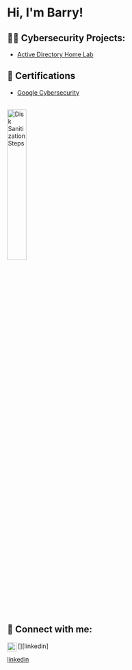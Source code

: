 <h1>Hi, I'm Barry!

<h2>👨‍💻 Cybersecurity Projects:</h2>

  - [Active Directory Home Lab](https://github.com/Barry-Lenhart/Active-Directory-lab)


<h2>🪪 Certifications</h2>

- [Google Cybersecurity](https://www.credly.com/badges/165c0d6e-6c5b-4afe-9533-0ff0420ba420)
<br />
  <img src="https://i.imgur.com/a3eueyc.jpeg" height="30%" width="30%" alt="Disk Sanitization Steps"/>
  


<h2> 🤳 Connect with me:</h2>


[<img align="left" alt="JoshMadakor | LinkedIn" width="22px" src="https://cdn.jsdelivr.net/npm/simple-icons@v3/icons/linkedin.svg" />][linkedin]



[linkedin](https://www.linkedin.com/in/barry-lenhart/)

<!--
**joshmadakor1/joshmadakor1** is a ✨ _special_ ✨ repository because its `README.md` (this file) appears on your GitHub profile.

Here are some ideas to get you started:

- 🔭 I’m currently working on ...
- 🌱 I’m currently learning ...
- 👯 I’m looking to collaborate on ...
- 🤔 I’m looking for help with ...
- 💬 Ask me about ...
- 📫 How to reach me: ...
- 😄 Pronouns: ...
- ⚡ Fun fact: ...
-->

